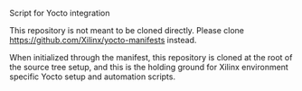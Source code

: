 Script for Yocto integration

This repository is not meant to be cloned directly.  Please clone
https://github.com/Xilinx/yocto-manifests instead.

When initialized through the manifest, this repository is cloned at the root of
the source tree setup, and this is the holding ground for Xilinx environment
specific Yocto setup and automation scripts.
